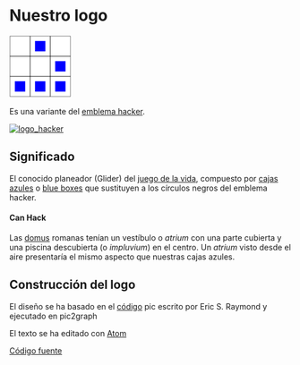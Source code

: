 Nuestro logo
===================


[logo]: /art/logo/canhack.png
[about_logo]: /art/logo/logo.md
[![Nuestro logo][logo]][about_logo]


Es una variante del [emblema hacker](http://es.wikipedia.org/wiki/Emblema_hacker).


[logo_hacker]: http://www.catb.org/hacker-emblem/glider.png
[about_logo_hacker]: http://es.wikipedia.org/wiki/Emblema_hacker
[![logo_hacker][logo_hacker]][about_logo_hacker]


Significado
---------------

El conocido planeador (Glider) del [juego de la vida](http://es.wikipedia.org/wiki/Juego_de_la_vida), compuesto por [cajas azules](http://es.wikipedia.org/wiki/Bluebox) o [blue boxes](http://en.wikipedia.org/wiki/Blue_box) que sustituyen a los círculos negros del emblema hacker.


#### Can Hack

Las [domus](http://es.wikipedia.org/wiki/Domus) romanas tenían un vestíbulo o *atrium* con una parte cubierta y una piscina descubierta (o *impluvium*) en el centro. Un *atrium* visto desde el aire presentaría el mismo aspecto que nuestras cajas azules.

Construcción del logo
---------------------

El diseño se ha basado en el [código](http://www.catb.org/hacker-emblem/glider.pic) pic escrito por Eric S. Raymond y ejecutado en pic2graph

El texto se ha editado con [Atom](https://atom.io/)

[Código fuente](canhack.pic)
